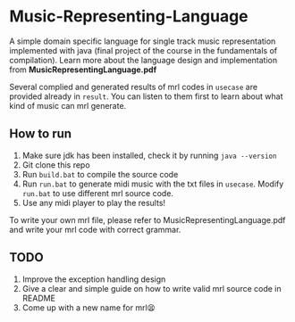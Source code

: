 # Music-Representing-Language
A simple domain specific language for single track music representation implemented with java (final project of the course in the fundamentals of compilation). Learn more about the language design and implementation from **MusicRepresentingLanguage.pdf**

Several complied and generated results of mrl codes in `usecase` are provided already in `result`. You can listen to them first to learn about what kind of music can mrl generate.

## How to run

1. Make sure jdk has been installed, check it by running `java --version`
2. Git clone this repo
3. Run `build.bat` to compile the source code
4. Run `run.bat` to generate midi music with the txt files in `usecase`. Modify `run.bat` to use different mrl source code. 
5. Use any midi player to play the results!

To write your own mrl file, please refer to MusicRepresentingLanguage.pdf and write your mrl code with correct grammar.

## TODO

1. Improve the exception handling design
2. Give a clear and simple guide on how to write valid mrl source code in README
3. Come up with a new name for mrl😫
